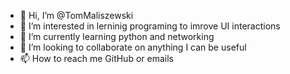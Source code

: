 - 👋 Hi, I’m @TomMaliszewski
- 👀 I’m interested in lerninig programing to imrove UI interactions 
- 🌱 I’m currently learning python and networking 
- 💞️ I’m looking to collaborate on anything I can be useful 
- 📫 How to reach me GitHub or emails 

<!---
TomMaliszewski/TomMaliszewski is a ✨ special ✨ repository because its `README.md` (this file) appears on your GitHub profile.
You can click the Preview link to take a look at your changes.
--->
